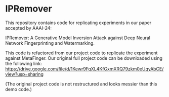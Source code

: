 # IPRemover
This repository contains code for replicating experiments in our paper accepted by AAAI-24: 

IPRemover: A Generative Model Inversion Attack against Deep Neural Network Fingerprinting and Watermarking.

This code is refactored from our project code to replicate the experiment against MetaFinger.
Our original full project code can be downloaded using the following link:
https://drive.google.com/file/d/1Kewr9FqXL4KfGxmXRQ79zkm0eUqyAbCE/view?usp=sharing

(The original project code is not restructured and looks messier than this demo code.)


